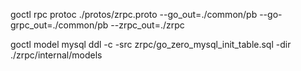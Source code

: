 goctl rpc protoc ./protos/zrpc.proto --go_out=./common/pb --go-grpc_out=./common/pb --zrpc_out=./zrpc

goctl model mysql ddl -c -src zrpc/go_zero_mysql_init_table.sql -dir ./zrpc/internal/models
